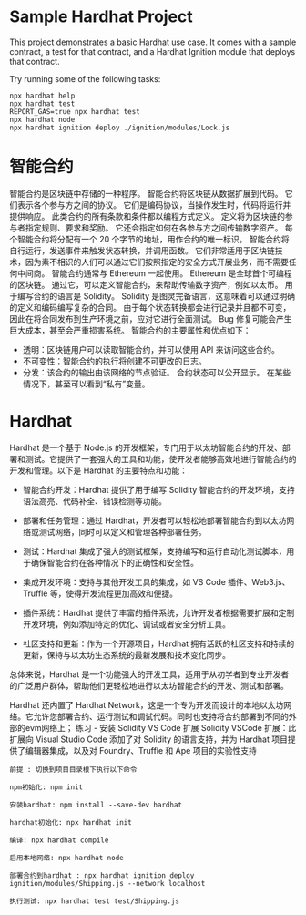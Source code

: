 # Sample Hardhat Project

This project demonstrates a basic Hardhat use case. It comes with a sample contract, a test for that contract, and a Hardhat Ignition module that deploys that contract.

Try running some of the following tasks:

```shell
npx hardhat help
npx hardhat test
REPORT_GAS=true npx hardhat test
npx hardhat node
npx hardhat ignition deploy ./ignition/modules/Lock.js
```

# 智能合约

智能合约是区块链中存储的一种程序。 智能合约将区块链从数据扩展到代码。 它们表示各个参与方之间的协议。 它们是编码协议，当操作发生时，代码将运行并提供响应。 此类合约的所有条款和条件都以编程方式定义。 定义将为区块链的参与者指定规则、要求和奖励。 它还会指定如何在各参与方之间传输数字资产。 每个智能合约将分配有一个 20 个字节的地址，用作合约的唯一标识。 智能合约将自行运行，发送事件来触发状态转换，并调用函数。 它们非常适用于区块链技术，因为素不相识的人们可以通过它们按照指定的安全方式开展业务，而不需要任何中间商。 智能合约通常与 Ethereum 一起使用。 Ethereum 是全球首个可编程的区块链。 通过它，可以定义智能合约，来帮助传输数字资产，例如以太币。 用于编写合约的语言是 Solidity。 Solidity 是图灵完备语言，这意味着可以通过明确的定义和编码编写复杂的合同。 由于每个状态转换都会进行记录并且都不可变，因此在将合同发布到生产环境之前，应对它进行全面测试。 Bug 修复可能会产生巨大成本，甚至会严重损害系统。 智能合约的主要属性和优点如下：

- 透明：区块链用户可以读取智能合约，并可以使用 API 来访问这些合约。
- 不可变性：智能合约的执行将创建不可更改的日志。
- 分发：该合约的输出由该网络的节点验证。 合约状态可以公开显示。 在某些情况下，甚至可以看到“私有”变量。

# Hardhat

Hardhat 是一个基于 Node.js 的开发框架，专门用于以太坊智能合约的开发、部署和测试。它提供了一套强大的工具和功能，使开发者能够高效地进行智能合约的开发和管理。以下是 Hardhat 的主要特点和功能：

- 智能合约开发：Hardhat 提供了用于编写 Solidity 智能合约的开发环境，支持语法高亮、代码补全、错误检测等功能。

- 部署和任务管理：通过 Hardhat，开发者可以轻松地部署智能合约到以太坊网络或测试网络，同时可以定义和管理各种部署任务。

- 测试：Hardhat 集成了强大的测试框架，支持编写和运行自动化测试脚本，用于确保智能合约在各种情况下的正确性和安全性。

- 集成开发环境：支持与其他开发工具的集成，如 VS Code 插件、Web3.js、Truffle 等，使得开发流程更加高效和便捷。

- 插件系统：Hardhat 提供了丰富的插件系统，允许开发者根据需要扩展和定制开发环境，例如添加特定的优化、调试或者安全分析工具。

- 社区支持和更新：作为一个开源项目，Hardhat 拥有活跃的社区支持和持续的更新，保持与以太坊生态系统的最新发展和技术变化同步。

总体来说，Hardhat 是一个功能强大的开发工具，适用于从初学者到专业开发者的广泛用户群体，帮助他们更轻松地进行以太坊智能合约的开发、测试和部署。

Hardhat 还内置了 Hardhat Network，这是⼀个专为开发而设计的本地以太坊网络。它允许您部署合约、运行测试和调试代码。同时也支持将合约部署到不同的外部的evm网络上； 练习 - 安装 Solidity VS Code 扩展 Solidity VSCode 扩展：此扩展向 Visual Studio Code 添加了对 Solidity 的语言支持，并为 Hardhat 项目提供了编辑器集成，以及对 Foundry、Truffle 和 Ape 项目的实验性支持

```shell
前提 : 切换到项目目录根下执行以下命令

npm初始化: npm init

安装hardhat: npm install --save-dev hardhat

hardhat初始化: npx hardhat init

编译: npx hardhat compile

启用本地网络: npx hardhat node

部署合约到hardhat : npx hardhat ignition deploy ignition/modules/Shipping.js --network localhost

执行测试: npx hardhat test test/Shipping.js
```
